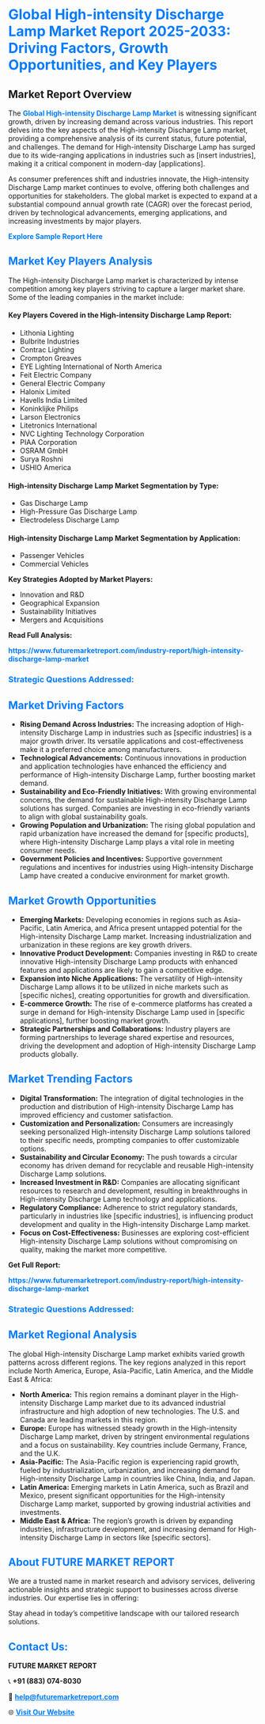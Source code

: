 <h1 style="color: #007BFF;">Global High-intensity Discharge Lamp Market Report 2025-2033: Driving Factors, Growth Opportunities, and Key Players</h1>

<section id="overview">
<h2>Market Report Overview</h2>
<p>The <a href="https://www.futuremarketreport.com/industry-report/high-intensity-discharge-lamp-market" style="color: #007BFF; text-decoration: none;"><strong>Global High-intensity Discharge Lamp Market</strong></a> is witnessing significant growth, driven by increasing demand across various industries. This report delves into the key aspects of the High-intensity Discharge Lamp market, providing a comprehensive analysis of its current status, future potential, and challenges. The demand for High-intensity Discharge Lamp has surged due to its wide-ranging applications in industries such as [insert industries], making it a critical component in modern-day [applications].</p>
<p>As consumer preferences shift and industries innovate, the High-intensity Discharge Lamp market continues to evolve, offering both challenges and opportunities for stakeholders. The global market is expected to expand at a substantial compound annual growth rate (CAGR) over the forecast period, driven by technological advancements, emerging applications, and increasing investments by major players.</p>
</section>

<section id="overview">
<p><a href="https://www.futuremarketreport.com/request-sample/reportId=59723" style="color: #007BFF; text-decoration: none;"><strong>Explore Sample Report Here</strong></a></p>
</section>

<section id="key-players">
<h2 style="color: #007BFF;">Market Key Players Analysis</h2>
<p>The High-intensity Discharge Lamp market is characterized by intense competition among key players striving to capture a larger market share. Some of the leading companies in the market include:</p>
<h4>Key Players Covered in the High-intensity Discharge Lamp Report:</h4>
<ul><li>Lithonia Lighting</li><li>Bulbrite Industries</li><li>Contrac Lighting</li><li>Crompton Greaves</li><li>EYE Lighting International of North America</li><li>Feit Electric Company</li><li>General Electric Company</li><li>Halonix Limited</li><li>Havells India Limited</li><li>Koninklijke Philips</li><li>Larson Electronics</li><li>Litetronics International</li><li>NVC Lighting Technology Corporation</li><li>PIAA Corporation</li><li>OSRAM GmbH</li><li>Surya Roshni</li><li>USHIO America</li></ul>
<h4>High-intensity Discharge Lamp Market Segmentation by Type:</h4>
<ul><li>Gas Discharge Lamp</li><li>High-Pressure Gas Discharge Lamp</li><li>Electrodeless Discharge Lamp</li></ul>

<h4>High-intensity Discharge Lamp Market Segmentation by Application:</h4>
<ul><li>Passenger Vehicles</li><li>Commercial Vehicles</li></ul>
<p><strong>Key Strategies Adopted by Market Players:</strong></p>
<ul>
<li>Innovation and R&D</li>
<li>Geographical Expansion</li>
<li>Sustainability Initiatives</li>
<li>Mergers and Acquisitions</li>
</ul>
</section>

<section>
<p><strong>Read Full Analysis: </strong></p><a href="https://www.futuremarketreport.com/industry-report/high-intensity-discharge-lamp-market" style="color: #007BFF; text-decoration: none;"><strong>https://www.futuremarketreport.com/industry-report/high-intensity-discharge-lamp-market</strong></a>
<h3 style="color: #007BFF;">Strategic Questions Addressed:</h3>
</section>

<section id="driving-factors">
<h2 style="color: #007BFF;">Market Driving Factors</h2>
<ul>
<li><strong>Rising Demand Across Industries:</strong> The increasing adoption of High-intensity Discharge Lamp in industries such as [specific industries] is a major growth driver. Its versatile applications and cost-effectiveness make it a preferred choice among manufacturers.</li>
<li><strong>Technological Advancements:</strong> Continuous innovations in production and application technologies have enhanced the efficiency and performance of High-intensity Discharge Lamp, further boosting market demand.</li>
<li><strong>Sustainability and Eco-Friendly Initiatives:</strong> With growing environmental concerns, the demand for sustainable High-intensity Discharge Lamp solutions has surged. Companies are investing in eco-friendly variants to align with global sustainability goals.</li>
<li><strong>Growing Population and Urbanization:</strong> The rising global population and rapid urbanization have increased the demand for [specific products], where High-intensity Discharge Lamp plays a vital role in meeting consumer needs.</li>
<li><strong>Government Policies and Incentives:</strong> Supportive government regulations and incentives for industries using High-intensity Discharge Lamp have created a conducive environment for market growth.</li>
</ul>
</section>

<section id="growth-opportunities">
<h2 style="color: #007BFF;">Market Growth Opportunities</h2>
<ul>
<li><strong>Emerging Markets:</strong> Developing economies in regions such as Asia-Pacific, Latin America, and Africa present untapped potential for the High-intensity Discharge Lamp market. Increasing industrialization and urbanization in these regions are key growth drivers.</li>
<li><strong>Innovative Product Development:</strong> Companies investing in R&D to create innovative High-intensity Discharge Lamp products with enhanced features and applications are likely to gain a competitive edge.</li>
<li><strong>Expansion into Niche Applications:</strong> The versatility of High-intensity Discharge Lamp allows it to be utilized in niche markets such as [specific niches], creating opportunities for growth and diversification.</li>
<li><strong>E-commerce Growth:</strong> The rise of e-commerce platforms has created a surge in demand for High-intensity Discharge Lamp used in [specific applications], further boosting market growth.</li>
<li><strong>Strategic Partnerships and Collaborations:</strong> Industry players are forming partnerships to leverage shared expertise and resources, driving the development and adoption of High-intensity Discharge Lamp products globally.</li>
</ul>
</section>

<section id="trending-factors">
<h2 style="color: #007BFF;">Market Trending Factors</h2>
<ul>
<li><strong>Digital Transformation:</strong> The integration of digital technologies in the production and distribution of High-intensity Discharge Lamp has improved efficiency and customer satisfaction.</li>
<li><strong>Customization and Personalization:</strong> Consumers are increasingly seeking personalized High-intensity Discharge Lamp solutions tailored to their specific needs, prompting companies to offer customizable options.</li>
<li><strong>Sustainability and Circular Economy:</strong> The push towards a circular economy has driven demand for recyclable and reusable High-intensity Discharge Lamp solutions.</li>
<li><strong>Increased Investment in R&D:</strong> Companies are allocating significant resources to research and development, resulting in breakthroughs in High-intensity Discharge Lamp technology and applications.</li>
<li><strong>Regulatory Compliance:</strong> Adherence to strict regulatory standards, particularly in industries like [specific industries], is influencing product development and quality in the High-intensity Discharge Lamp market.</li>
<li><strong>Focus on Cost-Effectiveness:</strong> Businesses are exploring cost-efficient High-intensity Discharge Lamp solutions without compromising on quality, making the market more competitive.</li>
</ul>
</section>

<section>
<p><strong>Get Full Report: </strong></p><a href="https://www.futuremarketreport.com/industry-report/high-intensity-discharge-lamp-market" style="color: #007BFF; text-decoration: none;"><strong>https://www.futuremarketreport.com/industry-report/high-intensity-discharge-lamp-market</strong></a>
<h3 style="color: #007BFF;">Strategic Questions Addressed:</h3>
</section>


<section id="regional-analysis">
<h2 style="color: #007BFF;">Market Regional Analysis</h2>
<p>The global High-intensity Discharge Lamp market exhibits varied growth patterns across different regions. The key regions analyzed in this report include North America, Europe, Asia-Pacific, Latin America, and the Middle East & Africa:</p>
<ul>
<li><strong>North America:</strong> This region remains a dominant player in the High-intensity Discharge Lamp market due to its advanced industrial infrastructure and high adoption of new technologies. The U.S. and Canada are leading markets in this region.</li>
<li><strong>Europe:</strong> Europe has witnessed steady growth in the High-intensity Discharge Lamp market, driven by stringent environmental regulations and a focus on sustainability. Key countries include Germany, France, and the U.K.</li>
<li><strong>Asia-Pacific:</strong> The Asia-Pacific region is experiencing rapid growth, fueled by industrialization, urbanization, and increasing demand for High-intensity Discharge Lamp in countries like China, India, and Japan.</li>
<li><strong>Latin America:</strong> Emerging markets in Latin America, such as Brazil and Mexico, present significant opportunities for the High-intensity Discharge Lamp market, supported by growing industrial activities and investments.</li>
<li><strong>Middle East & Africa:</strong> The region’s growth is driven by expanding industries, infrastructure development, and increasing demand for High-intensity Discharge Lamp in sectors like [specific sectors].</li>
</ul>
</section>

<footer>
<h2 style="color: #007BFF;">About FUTURE MARKET REPORT</h2>
<p>We are a trusted name in market research and advisory services, delivering actionable insights and strategic support to businesses across diverse industries. Our expertise lies in offering:</p>

<p>Stay ahead in today’s competitive landscape with our tailored research solutions.</p>

<h2 style="color: #007BFF;">Contact Us:</h2>
<p><strong>FUTURE MARKET REPORT</strong></p>
<p>📞 <strong>+91 (883) 074-8030</strong></p>
<p>📧 <strong><a href="mailto:help@futuremarketreport.com" style="color: #007BFF;">help@futuremarketreport.com</a></strong></p>
<p>🌐 <strong><a href="https://www.futuremarketreport.com/" style="color: #007BFF;">Visit Our Website</a></strong></p>
</footer>